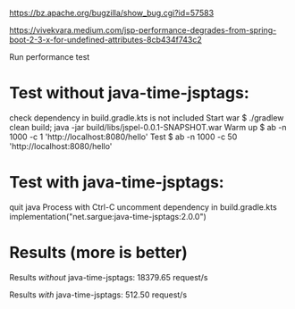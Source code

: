 
https://bz.apache.org/bugzilla/show_bug.cgi?id=57583

https://vivekvara.medium.com/jsp-performance-degrades-from-spring-boot-2-3-x-for-undefined-attributes-8cb434f743c2

Run performance test

# Test without java-time-jsptags:
check dependency in build.gradle.kts is not included
Start war
$ ./gradlew clean build; java -jar build/libs/jspel-0.0.1-SNAPSHOT.war
Warm up
$ ab -n 1000 -c 1 'http://localhost:8080/hello'
Test
$ ab -n 1000 -c 50 'http://localhost:8080/hello'

# Test with java-time-jsptags:
quit java Process with Ctrl-C
uncomment dependency in build.gradle.kts 
  implementation("net.sargue:java-time-jsptags:2.0.0")

# Results (more is better)

Results *without* java-time-jsptags: 18379.65 request/s

Results *with* java-time-jsptags:      512.50 request/s


